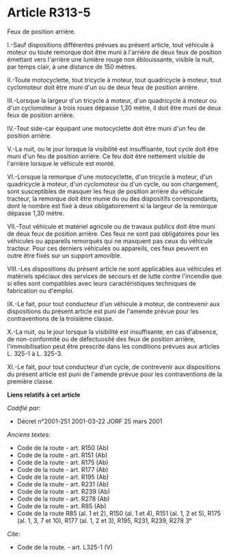 # Article R313-5

Feux de position arrière. 

I.-Sauf dispositions différentes prévues au présent article, tout véhicule à moteur ou toute remorque doit être muni à
l'arrière de deux feux de position émettant vers l'arrière une lumière rouge non éblouissante, visible la nuit, par temps
clair, à une distance de 150 mètres. 

II.-Toute motocyclette, tout tricycle à moteur, tout quadricycle à moteur, tout cyclomoteur doit être muni d'un ou de deux
feux de position arrière. 

III.-Lorsque la largeur d'un tricycle à moteur, d'un quadricycle à moteur ou d'un cyclomoteur à trois roues dépasse 1,30
mètre, il doit être muni de deux feux de position arrière. 

IV.-Tout side-car équipant une motocyclette doit être muni d'un feu de position arrière. 

V.-La nuit, ou le jour lorsque la visibilité est insuffisante, tout cycle doit être muni d'un feu de position arrière. Ce feu
doit être nettement visible de l'arrière lorsque le véhicule est monté. 

VI.-Lorsque la remorque d'une motocyclette, d'un tricycle à moteur, d'un quadricycle à moteur, d'un cyclomoteur ou d'un
cycle, ou son chargement, sont susceptibles de masquer les feux de position arrière du véhicule tracteur, la remorque doit
être munie du ou des dispositifs correspondants, dont le nombre est fixé à deux obligatoirement si la largeur de la remorque
dépasse 1,30 mètre. 

VII.-Tout véhicule et matériel agricole ou de travaux publics doit être muni de deux feux de position arrière. Ces feux ne
sont pas obligatoires pour les véhicules ou appareils remorqués qui ne masquent pas ceux du véhicule tracteur. Pour ces
derniers véhicules ou appareils, ces feux peuvent en outre être fixés sur un support amovible. 

VIII.-Les dispositions du présent article ne sont applicables aux véhicules et matériels spéciaux des services de secours et
de lutte contre l'incendie que si elles sont compatibles avec leurs caractéristiques techniques de fabrication ou d'emploi. 

IX.-Le fait, pour tout conducteur d'un véhicule à moteur, de contrevenir aux dispositions du présent article est puni de
l'amende prévue pour les contraventions de la troisième classe. 

X.-La nuit, ou le jour lorsque la visibilité est insuffisante, en cas d'absence, de non-conformité ou de défectuosité des
feux de position arrière, l'immobilisation peut être prescrite dans les conditions prévues aux articles L. 325-1 à L. 325-3. 

XI.-Le fait, pour tout conducteur d'un cycle, de contrevenir aux dispositions du présent article est puni de l'amende prévue
pour les contraventions de la première classe.

**Liens relatifs à cet article**

_Codifié par_:

  - Décret n°2001-251 2001-03-22 JORF 25 mars 2001

_Anciens textes_:

  - Code de la route - art. R150 (Ab)
  - Code de la route - art. R151 (Ab)
  - Code de la route - art. R175 (Ab)
  - Code de la route - art. R177 (Ab)
  - Code de la route - art. R195 (Ab)
  - Code de la route - art. R231 (Ab)
  - Code de la route - art. R239 (Ab)
  - Code de la route - art. R278 (Ab)
  - Code de la route - art. R85 (Ab)
  - Code de la route R85 (al. 1 et 2), R150 (al. 1 et 4), R151 (al. 1, 2 et 5), R175 (al. 1, 3, 7 et 10), R177 (al. 1, 2 et 3), R195, R231, R239, R278 3°

_Cite_:

  - Code de la route. - art. L325-1 (V)
